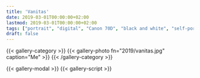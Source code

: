 ```yaml
---
title: 'Vanitas'
date: 2019-03-01T00:00:00+02:00
lastmod: 2019-03-01T00:00:00+02:00
tags: ["portrait", "digital", "Canon 70D", "black and white", "self-portrait"]
draft: false
---
```

{{< gallery-category >}}
    {{< gallery-photo fn="2019/vanitas.jpg" caption="Me" >}}
{{< /gallery-category >}}

{{< gallery-modal >}}
{{< gallery-script >}}
<!--more-->
